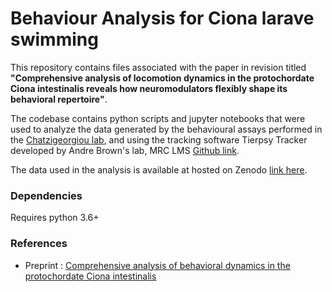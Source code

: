# Behaviour Analysis for Ciona larave swimming

This repository contains files associated with the paper in revision  titled **"Comprehensive analysis of locomotion dynamics in the protochordate Ciona intestinalis reveals how neuromodulators flexibly shape its behavioral repertoire"**. 

The codebase contains python scripts and jupyter notebooks that were used to analyze the data generated by the behavioural assays performed in the [Chatzigeorgiou lab](www.chatzigeorgioulab.com), and using the tracking software Tierpsy Tracker developed by Andre Brown's lab, MRC LMS [Github link](https://github.com/Tierpsy/tierpsy-tracker).   

The data used in the analysis is available at hosted on Zenodo [link here](https://doi.org/10.5281/zenodo.6761772). 

### Dependencies
Requires python 3.6+


### References
- Preprint : [Comprehensive analysis of behavioral dynamics in the protochordate Ciona intestinalis](https://www.biorxiv.org/content/10.1101/2021.10.29.466420v2)



